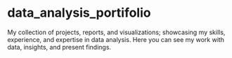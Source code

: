 # data_analysis_portifolio
My collection of projects, reports, and visualizations; showcasing my skills, experience, and expertise in data analysis. Here you can see my work with data, insights, and present findings.
